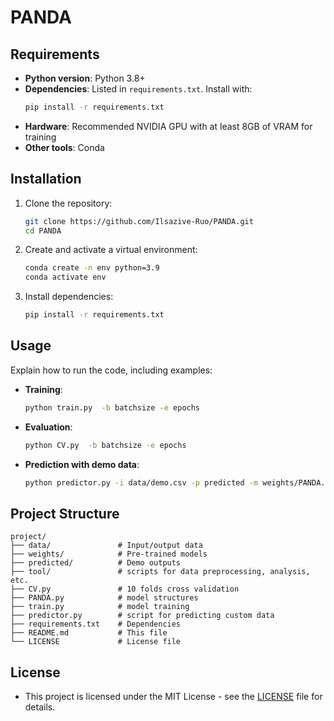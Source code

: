 # PANDA

## Requirements

- **Python version**: Python 3.8+
- **Dependencies**: Listed in `requirements.txt`. Install with:
  ```bash
  pip install -r requirements.txt
  ```
- **Hardware**: Recommended NVIDIA GPU with at least 8GB of VRAM for training
- **Other tools**: Conda

## Installation
1. Clone the repository:
   ```bash
   git clone https://github.com/Ilsazive-Ruo/PANDA.git
   cd PANDA
   ```
2. Create and activate a virtual environment:
   ```bash
   conda create -n env python=3.9
   conda activate env
   ```
3. Install dependencies:
   ```bash
   pip install -r requirements.txt
   ```

## Usage
Explain how to run the code, including examples:

- **Training**:
  ```bash
  python train.py  -b batchsize -e epochs
  ```
- **Evaluation**:
  ```bash
  python CV.py  -b batchsize -e epochs
  ```
- **Prediction with demo data**:
  ```bash
  python predictor.py -i data/demo.csv -p predicted -m weights/PANDA.pth -t SA
  ```

## Project Structure
```
project/
├── data/               # Input/output data
├── weights/            # Pre-trained models
├── predicted/          # Demo outputs
├── tool/               # scripts for data preprocessing, analysis, etc.
├── CV.py               # 10 folds cross validation
├── PANDA.py            # model structures
├── train.py            # model training
├── predictor.py        # script for predicting custom data
├── requirements.txt    # Dependencies
├── README.md           # This file
└── LICENSE             # License file
```

## License

- This project is licensed under the MIT License - see the [LICENSE](LICENSE) file for details.
